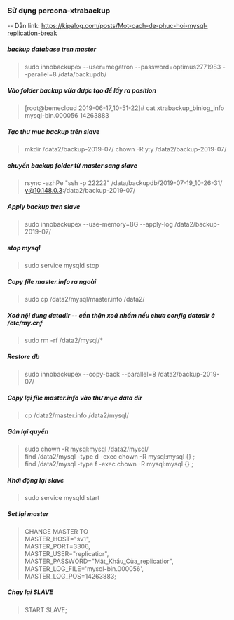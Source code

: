 ### Sử dụng percona-xtrabackup
-- Dẫn link: https://kipalog.com/posts/Mot-cach-de-phuc-hoi-mysql-replication-break

##### backup database tren master
>sudo innobackupex  --user=megatron --password=optimus2771983  --parallel=8 /data/backupdb/

##### Vào folder backup vừa được tạo để lấy ra position
>[root@bemecloud 2019-06-17_10-51-22]# cat xtrabackup_binlog_info
>mysql-bin.000056	14263883

##### Tạo thư mục backup trên slave
>mkdir /data2/backup-2019-07/
>chown -R y:y /data2/backup-2019-07/

##### chuyển backup folder từ master sang slave
>rsync -azhPe "ssh -p 22222" /data/backupdb/2019-07-19_10-26-31/ y@10.148.0.3:/data2/backup-2019-07/

##### Apply backup tren slave
>sudo innobackupex  --use-memory=8G --apply-log /data2/backup-2019-07/

##### stop mysql 
>sudo service mysqld stop

##### Copy file master.info ra ngoài
>sudo cp /data2/mysql/master.info /data2/

##### Xoá nội dung datadir -- cẩn thận xoá nhầm nếu chưa config datadir ở /etc/my.cnf
>sudo rm -rf /data2/mysql/*

##### Restore db
>sudo innobackupex --copy-back --parallel=8 /data2/backup-2019-07/

##### Copy lại file master.info vào thư mục data dir
>cp /data2/master.info /data2/mysql/

##### Gán lại quyền
>sudo chown -R mysql:mysql /data2/mysql/<br/>
>find /data2/mysql -type d -exec chown -R mysql:mysql {} \;<br/>
>find /data2/mysql -type f -exec chown -R mysql:mysql {} \;<br/>

##### Khởi động lại slave
>sudo service mysqld start

##### Set lại master
>CHANGE MASTER TO<br/>
MASTER_HOST="sv1", <br/>
MASTER_PORT=3306, <br/>
MASTER_USER="replicatior", <br/>
MASTER_PASSWORD="Mật_Khẩu_Của_replicatior", <br/>
MASTER_LOG_FILE='mysql-bin.000056', MASTER_LOG_POS=14263883;<br/>

##### Chạy lại SLAVE
>START SLAVE;

